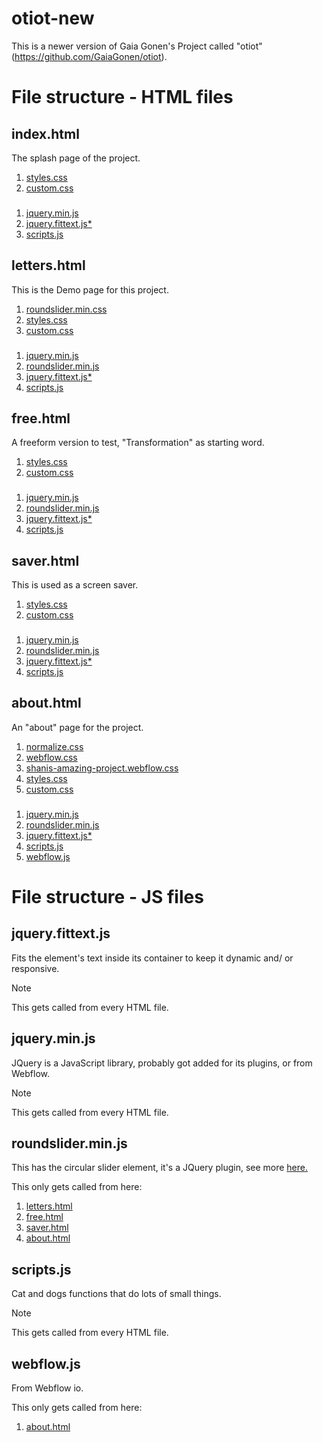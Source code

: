 # otiot-new

This is a newer version of Gaia Gonen's Project called "otiot" (https://github.com/GaiaGonen/otiot).

# File structure - HTML files
## index.html
The splash page of the project.

1. <a href="https://github.com/Adir-SL/otiot-new/blob/main/assets/css/styles.css">styles.css</a>
2. <a href="https://github.com/Adir-SL/otiot-new/blob/main/assets/css/custom.css">custom.css</a>
### 
1. <a href="https://github.com/Adir-SL/otiot-new/blob/main/assets/js/jquery.min.js">jquery.min.js</a>
2. <a href="https://github.com/Adir-SL/otiot-new/blob/main/assets/js/jquery.fittext.js">jquery.fittext.js*</a>
3. <a href="https://github.com/Adir-SL/otiot-new/blob/main/assets/js/scripts.js">scripts.js</a>


## letters.html
This is the Demo page for this project.

1. <a href="https://github.com/Adir-SL/otiot-new/blob/main/assets/css/roundslider.min.css">roundslider.min.css</a>
2. <a href="https://github.com/Adir-SL/otiot-new/blob/main/assets/css/styles.css">styles.css</a>
3. <a href="https://github.com/Adir-SL/otiot-new/blob/main/assets/css/custom.css">custom.css</a>
### 
1. <a href="https://github.com/Adir-SL/otiot-new/blob/main/assets/js/jquery.min.js">jquery.min.js</a>
2. <a href="https://github.com/Adir-SL/otiot-new/blob/main/assets/js/roundslider.min.js">roundslider.min.js</a>
3. <a href="https://github.com/Adir-SL/otiot-new/blob/main/assets/js/jquery.fittext.js">jquery.fittext.js*</a>
4. <a href="https://github.com/Adir-SL/otiot-new/blob/main/assets/js/scripts.js">scripts.js</a>


## free.html
A freeform version to test, "Transformation" as starting word.

1. <a href="https://github.com/Adir-SL/otiot-new/blob/main/assets/css/styles.css">styles.css</a>
2. <a href="https://github.com/Adir-SL/otiot-new/blob/main/assets/css/custom.css">custom.css</a>
### 
1. <a href="https://github.com/Adir-SL/otiot-new/blob/main/assets/js/jquery.min.js">jquery.min.js</a>
2. <a href="https://github.com/Adir-SL/otiot-new/blob/main/assets/js/roundslider.min.js">roundslider.min.js</a>
3. <a href="https://github.com/Adir-SL/otiot-new/blob/main/assets/js/jquery.fittext.js">jquery.fittext.js*</a>
4. <a href="https://github.com/Adir-SL/otiot-new/blob/main/assets/js/scripts.js">scripts.js</a>

## saver.html
This is used as a screen saver.

1. <a href="https://github.com/Adir-SL/otiot-new/blob/main/assets/css/styles.css">styles.css</a>
2. <a href="https://github.com/Adir-SL/otiot-new/blob/main/assets/css/custom.css">custom.css</a>
### 
1. <a href="https://github.com/Adir-SL/otiot-new/blob/main/assets/js/jquery.min.js">jquery.min.js</a>
2. <a href="https://github.com/Adir-SL/otiot-new/blob/main/assets/js/roundslider.min.js">roundslider.min.js</a>
3. <a href="https://github.com/Adir-SL/otiot-new/blob/main/assets/js/jquery.fittext.js">jquery.fittext.js*</a>
4. <a href="https://github.com/Adir-SL/otiot-new/blob/main/assets/js/scripts.js">scripts.js</a>

## about.html
An "about" page for the project.

1. <a href="https://github.com/Adir-SL/otiot-new/blob/main/assets/css/normalize.css">normalize.css</a>
2. <a href="https://github.com/Adir-SL/otiot-new/blob/main/assets/css/webflow.css">webflow.css</a>
3. <a href="https://github.com/Adir-SL/otiot-new/blob/main/assets/css/shanis-amazing-project.webflow.css">shanis-amazing-project.webflow.css</a>
4. <a href="https://github.com/Adir-SL/otiot-new/blob/main/assets/css/styles.css">styles.css</a>
5. <a href="https://github.com/Adir-SL/otiot-new/blob/main/assets/css/custom.css">custom.css</a>
### 
1. <a href="https://github.com/Adir-SL/otiot-new/blob/main/assets/js/jquery.min.js">jquery.min.js</a>
2. <a href="https://github.com/Adir-SL/otiot-new/blob/main/assets/js/roundslider.min.js">roundslider.min.js</a>
3. <a href="https://github.com/Adir-SL/otiot-new/blob/main/assets/js/jquery.fittext.js">jquery.fittext.js*</a>
4. <a href="https://github.com/Adir-SL/otiot-new/blob/main/assets/js/scripts.js">scripts.js</a>
5. <a href="https://github.com/Adir-SL/otiot-new/blob/main/assets/js/webflow.js">webflow.js</a>

# File structure - JS files
## jquery.fittext.js
Fits the element's text inside its container to keep it dynamic and/ or responsive.

> [!NOTE]
> This gets called from every HTML file.

## jquery.min.js
JQuery is a JavaScript library, probably got added for its plugins, or from Webflow.

> [!NOTE]
> This gets called from every HTML file.

## roundslider.min.js
This has the circular slider element, it's a JQuery plugin, see more <a href="https://roundsliderui.com/">here.</a>

This only gets called from here:
1. <a href="https://github.com/Adir-SL/otiot-new/blob/main/letters.html">letters.html</a>
2. <a href="https://github.com/Adir-SL/otiot-new/blob/main/free.html">free.html</a>
3. <a href="https://github.com/Adir-SL/otiot-new/blob/main/saver.html">saver.html</a>
4. <a href="https://github.com/Adir-SL/otiot-new/blob/main/about.html">about.html</a>

## scripts.js
Cat and dogs functions that do lots of small things.
> [!NOTE]
> This gets called from every HTML file.

## webflow.js
From Webflow io.

This only gets called from here:
1. <a href="https://github.com/Adir-SL/otiot-new/blob/main/about.html">about.html</a>
